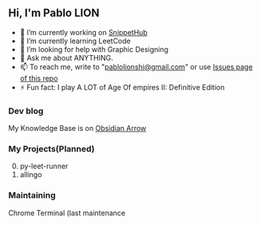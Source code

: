 ## Hi, I'm Pablo LION

- 🔭 I’m currently working on [SnippetHub](https://www.snippethub.dev/)
- 🌱 I’m currently learning LeetCode
- 🤔 I’m looking for help with Graphic Designing
- 💬 Ask me about ANYTHING.
- 📫 To reach me, write to "pablolionshi@gmail.com" or use [Issues page of this repo](https://github.com/Pablion/Pablion/issues)
- ⚡ Fun fact: I play A LOT of Age Of empires II: Definitive Edition

### Dev blog

My Knowledge Base is on [Obsidian Arrow](https://note.pablolion.com/)

### My Projects(Planned)

0. py-leet-runner
1. allingo

### Maintaining

Chrome Terminal (last maintenance
